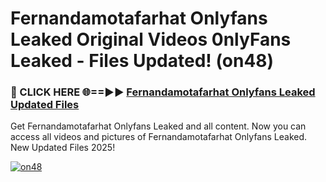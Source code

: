 # Fernandamotafarhat Onlyfans Leaked Original Videos 0nlyFans Leaked - Files Updated! (on48)

<h3>🔴 CLICK HERE 🌐==►► <a href="https://tinyurl.com/x26r9saj" rel="nofollow">Fernandamotafarhat Onlyfans Leaked Updated Files</a></h3>

Get Fernandamotafarhat Onlyfans Leaked and all content. Now you can access all videos and pictures of Fernandamotafarhat Onlyfans Leaked. New Updated Files 2025!

[![on48](https://i.imgur.com/LkgZPqh.gif)](https://tinyurl.com/x26r9saj)
